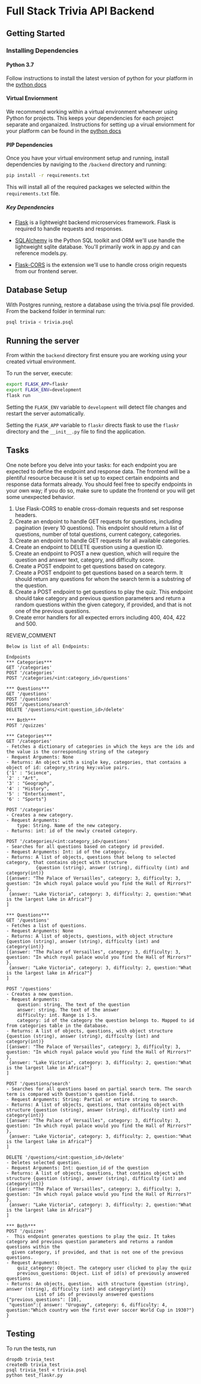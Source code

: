# Full Stack Trivia API Backend

## Getting Started

### Installing Dependencies

#### Python 3.7

Follow instructions to install the latest version of python for your platform in the [python docs](https://docs.python.org/3/using/unix.html#getting-and-installing-the-latest-version-of-python)

#### Virtual Enviornment

We recommend working within a virtual environment whenever using Python for projects. This keeps your dependencies for each project separate and organaized. Instructions for setting up a virual enviornment for your platform can be found in the [python docs](https://packaging.python.org/guides/installing-using-pip-and-virtual-environments/)

#### PIP Dependencies

Once you have your virtual environment setup and running, install dependencies by naviging to the `/backend` directory and running:

```bash
pip install -r requirements.txt
```

This will install all of the required packages we selected within the `requirements.txt` file.

##### Key Dependencies

- [Flask](http://flask.pocoo.org/)  is a lightweight backend microservices framework. Flask is required to handle requests and responses.

- [SQLAlchemy](https://www.sqlalchemy.org/) is the Python SQL toolkit and ORM we'll use handle the lightweight sqlite database. You'll primarily work in app.py and can reference models.py.

- [Flask-CORS](https://flask-cors.readthedocs.io/en/latest/#) is the extension we'll use to handle cross origin requests from our frontend server.

## Database Setup
With Postgres running, restore a database using the trivia.psql file provided. From the backend folder in terminal run:
```bash
psql trivia < trivia.psql
```

## Running the server

From within the `backend` directory first ensure you are working using your created virtual environment.

To run the server, execute:

```bash
export FLASK_APP=flaskr
export FLASK_ENV=development
flask run
```

Setting the `FLASK_ENV` variable to `development` will detect file changes and restart the server automatically.

Setting the `FLASK_APP` variable to `flaskr` directs flask to use the `flaskr` directory and the `__init__.py` file to find the application.

## Tasks

One note before you delve into your tasks: for each endpoint you are expected to define the endpoint and response data. The frontend will be a plentiful resource because it is set up to expect certain endpoints and response data formats already. You should feel free to specify endpoints in your own way; if you do so, make sure to update the frontend or you will get some unexpected behavior.

1. Use Flask-CORS to enable cross-domain requests and set response headers.
2. Create an endpoint to handle GET requests for questions, including pagination (every 10 questions). This endpoint should return a list of questions, number of total questions, current category, categories.
3. Create an endpoint to handle GET requests for all available categories.
4. Create an endpoint to DELETE question using a question ID.
5. Create an endpoint to POST a new question, which will require the question and answer text, category, and difficulty score.
6. Create a POST endpoint to get questions based on category.
7. Create a POST endpoint to get questions based on a search term. It should return any questions for whom the search term is a substring of the question.
8. Create a POST endpoint to get questions to play the quiz. This endpoint should take category and previous question parameters and return a random questions within the given category, if provided, and that is not one of the previous questions.
9. Create error handlers for all expected errors including 400, 404, 422 and 500.

REVIEW_COMMENT
```
Below is list of all Endpoints:

Endpoints
*** Categories***
GET '/categories'
POST '/categories'
POST '/categories/<int:category_id>/questions'

*** Questions***
GET '/questions'
POST '/questions'
POST '/questions/search'
DELETE '/questions/<int:question_id>/delete'

*** Both***
POST '/quizzes'

*** Categories***
GET '/categories'
- Fetches a dictionary of categories in which the keys are the ids and the value is the corresponding string of the category
- Request Arguments: None
- Returns: An object with a single key, categories, that contains a object of id: category_string key:value pairs.
{'1' : "Science",
'2' : "Art",
'3' : "Geography",
'4' : "History",
'5' : "Entertainment",
'6' : "Sports"}

POST '/categories'
- Creates a new category.
- Request Arguments:
    type: String. Name of the new category.
- Returns: int: id of the newly created category.

POST '/categories/<int:category_id>/questions'
- Searches for all questions based on category id provided.  
- Request Arguments: Int: id of the category.
- Returns: A list of objects, questions that belong to selected category, that contains object with structure
           {question (string), answer (string), difficulty (int) and category(int)}
[{answer: "The Palace of Versailles", category: 3, difficulty: 3, question: "In which royal palace would you find the Hall of Mirrors?" },
 {answer: "Lake Victoria", category: 3, difficulty: 2, question:"What is the largest lake in Africa?"}  
]

*** Questions***
GET '/questions'
- Fetches a list of questions.
- Request Arguments: None
- Returns: A list of objects, questions, with object structure {question (string), answer (string), difficulty (int) and category(int)}
[{answer: "The Palace of Versailles", category: 3, difficulty: 3, question: "In which royal palace would you find the Hall of Mirrors?" },
 {answer: "Lake Victoria", category: 3, difficulty: 2, question:"What is the largest lake in Africa?"}  
]

POST '/questions'
- Creates a new question.
- Request Arguments:
    question: string. The text of the question
    answer: string. The text of the answer
    difficulty: int. Range is 1-5.
    category: id of the category the question belongs to. Mapped to id from categories table in the database.
- Returns: A list of objects, questions, with object structure {question (string), answer (string), difficulty (int) and category(int)}
[{answer: "The Palace of Versailles", category: 3, difficulty: 3, question: "In which royal palace would you find the Hall of Mirrors?" },
 {answer: "Lake Victoria", category: 3, difficulty: 2, question:"What is the largest lake in Africa?"}  
]

POST '/questions/search'
- Searches for all questions based on partial search term. The search term is compared with Question's question field.  
- Request Arguments: String: Partial or entire string to search.
- Returns: A list of objects, questions, that contains object with structure {question (string), answer (string), difficulty (int) and category(int)}
[{answer: "The Palace of Versailles", category: 3, difficulty: 3, question: "In which royal palace would you find the Hall of Mirrors?" },
 {answer: "Lake Victoria", category: 3, difficulty: 2, question:"What is the largest lake in Africa?"}  
]

DELETE '/questions/<int:question_id>/delete'
- Deletes selected question.
- Request Arguments: Int: question_id of the question
- Returns: A list of objects, questions, that contains object with structure {question (string), answer (string), difficulty (int) and category(int)}
[{answer: "The Palace of Versailles", category: 3, difficulty: 3, question: "In which royal palace would you find the Hall of Mirrors?" },
 {answer: "Lake Victoria", category: 3, difficulty: 2, question:"What is the largest lake in Africa?"}  
]

*** Both***
POST '/quizzes'
-  This endpoint generates questions to play the quiz. It takes category and previous question parameters and returns a random questions within the
  given category, if provided, and that is not one of the previous questions.  
- Request Arguments:
    quiz_category: Object. The category user clicked to play the quiz
    previous_questions: Object. List of id(s) of previously answered questions
- Returns: An objects, question,  with structure {question (string), answer (string), difficulty (int) and category(int)}
           List of ids of previously answered questions
{"previous_questions": [10],
 "question":{ answer: "Uruguay", category: 6, difficulty: 4, question:"Which country won the first ever soccer World Cup in 1930?"}
}
```


## Testing
To run the tests, run
```
dropdb trivia_test
createdb trivia_test
psql trivia_test < trivia.psql
python test_flaskr.py
```
